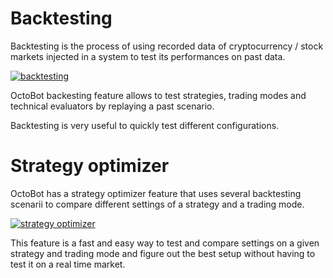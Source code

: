 Backtesting
===========

Backtesting is the process of using recorded data of cryptocurrency /
stock markets injected in a system to test its performances on past
data.

[![backtesting](https://raw.githubusercontent.com/Drakkar-Software/OctoBot/assets/wiki_resources/backtesting.jpg)](https://raw.githubusercontent.com/Drakkar-Software/OctoBot/assets/wiki_resources/backtesting.jpg)

OctoBot backesting feature allows to test strategies, trading modes and
technical evaluators by replaying a past scenario.

Backtesting is very useful to quickly test different configurations.

Strategy optimizer
==================

OctoBot has a strategy optimizer feature that uses several backtesting
scenarii to compare different settings of a strategy and a trading mode.

[![strategy optimizer](https://raw.githubusercontent.com/Drakkar-Software/OctoBot/assets/wiki_resources/strategy_optimizer.jpg)](https://raw.githubusercontent.com/Drakkar-Software/OctoBot/assets/wiki_resources/strategy_optimizer.jpg)

This feature is a fast and easy way to test and compare settings on a
given strategy and trading mode and figure out the best setup without
having to test it on a real time market.
